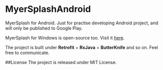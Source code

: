 # MyerSplashAndroid
MyerSplash for Android. Just for practise developing Android project, and will only be published to Google Play.

MyerSplash for Windows is open-source too. Visit it [here](https://github.com/JuniperPhoton/MyerSplash).

The project is built under **Retrofit** + **RxJava** + **ButterKnife** and so on. Feel free to communicate.

##License 
The project is released under MIT License.
